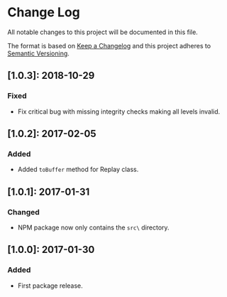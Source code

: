 # Change Log

All notable changes to this project will be documented in this file.

The format is based on [Keep a Changelog](http://keepachangelog.com/)
and this project adheres to [Semantic Versioning](http://semver.org/).

## \[1.0.3\]: 2018-10-29

### Fixed

- Fix critical bug with missing integrity checks making all levels invalid.

## \[1.0.2\]: 2017-02-05

### Added

- Added `toBuffer` method for Replay class.

## \[1.0.1\]: 2017-01-31

### Changed

- NPM package now only contains the `src\` directory.

## \[1.0.0\]: 2017-01-30

### Added

- First package release.
